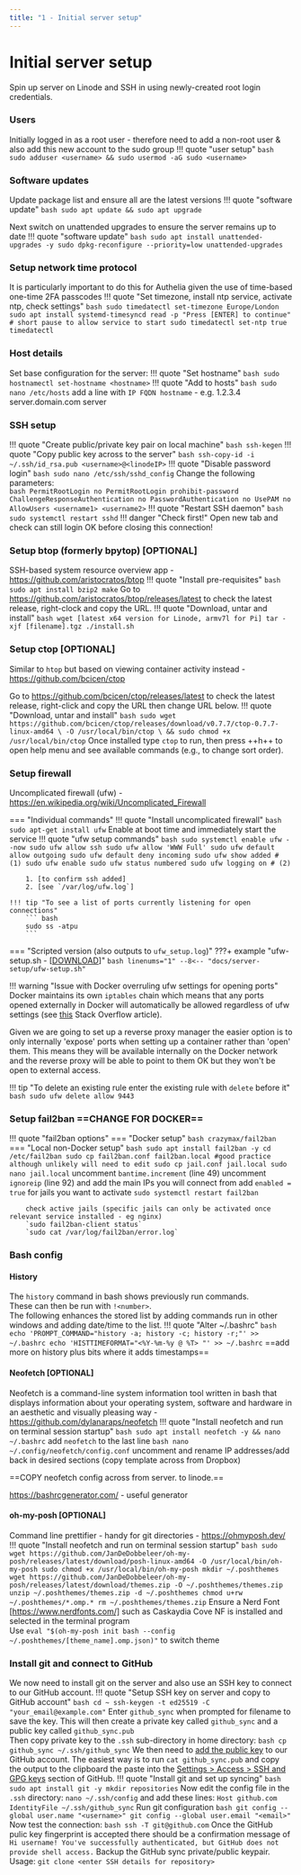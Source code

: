 ```yaml
---
title: "1 - Initial server setup"
---
```

# Initial server setup <!-- Setting an L1 heading title here overrides the title used in the navigation -->
Spin up server on Linode and SSH in using newly-created root login credentials.

### Users
Initially logged in as a root user - therefore need to add a non-root user & also add this new account to the sudo group
!!! quote "user setup"
    ``` bash
    sudo adduser <username> && sudo usermod -aG sudo <username>
    ```

### Software updates
Update package list and ensure all are the latest versions
!!! quote "software update"
    ``` bash
    sudo apt update && sudo apt upgrade
    ```

Next switch on unattended upgrades to ensure the server remains up to date
!!! quote "software update"
    ``` bash
    sudo apt install unattended-upgrades -y
    sudo dpkg-reconfigure --priority=low unattended-upgrades
    ```
### Setup network time protocol
It is particularly important to do this for Authelia given the use of time-based one-time 2FA passcodes
!!! quote "Set timezone, install ntp service, activate ntp, check settings"
    ``` bash
    sudo timedatectl set-timezone Europe/London
    sudo apt install systemd-timesyncd
    read -p "Press [ENTER] to continue" # short pause to allow service to start
    sudo timedatectl set-ntp true
    timedatectl
    ```
### Host details
Set base configuration for the server:
!!! quote "Set hostname"
    ``` bash
    sudo hostnamectl set-hostname <hostname>
    ```
!!! quote "Add to hosts"
    ``` bash
    sudo nano /etc/hosts
    ```
    add a line with `IP FQDN hostname` - e.g. 1.2.3.4 server.domain.com server

### SSH setup
!!! quote "Create public/private key pair on local machine"
    ``` bash
    ssh-kegen
    ```
!!! quote "Copy public key across to the server"
    ``` bash
    ssh-copy-id -i ~/.ssh/id_rsa.pub <username>@<linodeIP>
    ```
!!! quote "Disable password login"
    ``` bash
    sudo nano /etc/ssh/sshd_config
    ```
    Change the following parameters:  
    ``` bash
    PermitRootLogin no
    PermitRootLogin prohibit-password
    ChallengeResponseAuthentication no
    PasswordAuthentication no
    UsePAM no
    AllowUsers <username1> <username2>
    ```
!!! quote "Restart SSH daemon"
    ``` bash
    sudo systemctl restart sshd
    ```
    !!! danger "Check first!"
          Open new tab and check can still login OK before closing this connection!

### Setup btop (formerly bpytop) [OPTIONAL]
SSH-based system resource overview app - https://github.com/aristocratos/btop
!!! quote "Install pre-requisites"
    ``` bash
    sudo apt install bzip2 make
    ```
Go to https://github.com/aristocratos/btop/releases/latest to check the latest release, right-clock and copy the URL.
!!! quote "Download, untar and install"
    ``` bash
    wget [latest x64 version for Linode, armv7l for Pi]
    tar -xjf [filename].tgz
    ./install.sh
    ```

### Setup ctop [OPTIONAL]
Similar to `htop` but based on viewing container activity instead - https://github.com/bcicen/ctop

Go to https://github.com/bcicen/ctop/releases/latest to check the latest release, right-click and copy the URL then change URL below.
!!! quote "Download, untar and install"
    ``` bash
    sudo wget https://github.com/bcicen/ctop/releases/download/v0.7.7/ctop-0.7.7-linux-amd64 \
    -O /usr/local/bin/ctop \
    && sudo chmod +x /usr/local/bin/ctop
    ```
Once installed type `ctop` to run, then press ++h++ to open help menu and see available commands (e.g., to change sort order).

### Setup firewall
Uncomplicated firewall (ufw) - https://en.wikipedia.org/wiki/Uncomplicated_Firewall

=== "Individual commands"
    !!! quote "Install uncomplicated firewall"
        ``` bash
        sudo apt-get install ufw
        ```
    Enable at boot time and immediately start the service
    !!! quote "ufw setup commands"
        ``` bash
        sudo systemctl enable ufw --now
        sudo ufw allow ssh
        sudo ufw allow 'WWW Full'
        sudo ufw default allow outgoing
        sudo ufw default deny incoming
        sudo ufw show added # (1)
        sudo ufw enable
        sudo ufw status numbered
        sudo ufw logging on # (2)
        ```

        1. [to confirm ssh added]
        2. [see `/var/log/ufw.log`]
        
    !!! tip "To see a list of ports currently listening for open connections"
        ``` bash
        sudo ss -atpu
        ```

=== "Scripted version (also outputs to `ufw_setup.log`)"
    ???+ example "ufw-setup.sh - [[DOWNLOAD](../server-setup/ufw-setup.sh)]"
        ``` bash linenums="1"
        --8<-- "docs/server-setup/ufw-setup.sh"
        ```

!!! warning "Issue with Docker overruling ufw settings for opening ports"
    Docker maintains its own `iptables` chain which means that any ports opened externally in Docker will automatically be allowed regardless of ufw settings (see [this](https://stackoverflow.com/questions/30383845/what-is-the-best-practice-of-docker-ufw-under-ubuntu/51741599#51741599) Stack Overflow article).  
    
Given we are going to set up a reverse proxy manager the easier option is to only internally 'expose' ports when setting up a container rather than 'open' them. This means they will be available internally on the Docker network and the reverse proxy will be able to point to them OK but they won't be open to external access. 

!!! tip "To delete an existing rule enter the existing rule with `delete` before it"
    ``` bash
    sudo ufw delete allow 9443
    ```
### Setup fail2ban ==**CHANGE FOR DOCKER**==
!!! quote "fail2ban options"
    === "Docker setup"
        ``` bash
          crazymax/fail2ban
        ```
    === "Local non-Docker setup"
        ``` bash
        sudo apt install fail2ban -y
        cd /etc/fail2ban
        sudo cp fail2ban.conf fail2ban.local #good practice although unlikely will need to edit
        sudo cp jail.conf jail.local
        sudo nano jail.local
        ```
        uncomment `bantime.increment` (line 49)
        uncomment `ignoreip` (line 92) and add the main IPs you will connect from
        add `enabled = true` for jails you want to activate
        `sudo systemctl restart fail2ban`

        check active jails (specific jails can only be activated once relevant service installed - eg nginx)
        `sudo fail2ban-client status`
        `sudo cat /var/log/fail2ban/error.log`

### Bash config
#### History
The `history` command in bash shows previously run commands.  
These can then be run with `!<number>`.  
The following enhances the stored list by adding commands run in other windows and adding date/time to the list.
!!! quote "Alter ~/.bashrc"
    ``` bash
    echo 'PROMPT_COMMAND="history -a; history -c; history -r;"' >> ~/.bashrc
    echo 'HISTTIMEFORMAT="<%Y-%m-%y @ %T> "' >> ~/.bashrc
    ```
==add more on history plus bits where it adds timestamps==

#### Neofetch [OPTIONAL]
Neofetch is a command-line system information tool written in bash that displays information about your operating system, software and hardware in an aesthetic and visually pleasing way - https://github.com/dylanaraps/neofetch
!!! quote "Install neofetch and run on terminal session startup"
    ``` bash
    sudo apt install neofetch -y && nano ~/.bashrc
    ```
    add `neofetch` to the last line
    ``` bash
    nano ~/.config/neofetch/config.conf
    ```
    uncomment and rename IP addresses/add back in desired sections (copy template across from Dropbox)

==COPY neofetch config across from server. to linode.==

https://bashrcgenerator.com/ - useful generator
#### oh-my-posh [OPTIONAL]
Command line prettifier - handy for git directories - https://ohmyposh.dev/
!!! quote "Install neofetch and run on terminal session startup"
    ``` bash
    sudo wget https://github.com/JanDeDobbeleer/oh-my-posh/releases/latest/download/posh-linux-amd64 -O /usr/local/bin/oh-my-posh
    sudo chmod +x /usr/local/bin/oh-my-posh
    mkdir ~/.poshthemes
    wget https://github.com/JanDeDobbeleer/oh-my-posh/releases/latest/download/themes.zip -O ~/.poshthemes/themes.zip
    unzip ~/.poshthemes/themes.zip -d ~/.poshthemes
    chmod u+rw ~/.poshthemes/*.omp.*
    rm ~/.poshthemes/themes.zip
    ```
Ensure a Nerd Font [https://www.nerdfonts.com/] such as Caskaydia Cove NF is installed and selected in the terminal program  
Use `eval "$(oh-my-posh init bash --config ~/.poshthemes/[theme_name].omp.json)"` to switch theme

### Install git and connect to GitHub
We now need to install git on the server and also use an SSH key to connect to our GitHub account.
!!! quote "Setup SSH key on server and copy to GitHub account"
    ``` bash
    cd ~
    ssh-keygen -t ed25519 -C "your_email@example.com"
    ```
    Enter `github_sync` when prompted for filename to save the key. This will then create a private key called `github_sync` and a public key called `github_sync.pub`  
    Then copy private key to the `.ssh` sub-directory in home directory:
    ``` bash
    cp github_sync ~/.ssh/github_sync
    ```
    We then need to [add the public key](https://docs.github.com/en/authentication/connecting-to-github-with-ssh/adding-a-new-ssh-key-to-your-github-account) to our GitHub account.  The easiest way is to run `cat github_sync.pub` and copy the output to the clipboard the paste into the [Settings > Access > SSH and GPG keys](https://github.com/settings/keys) section of GitHub.
!!! quote "Install git and set up syncing"
    ``` bash
    sudo apt install git -y
    mkdir repositories
    ```
    Now edit the config file in the `.ssh` directory:
    ```
    nano ~/.ssh/config
    ```
    and add these lines:
    ```
    Host github.com
    IdentityFile ~/.ssh/github_sync
    ```
    Run git configuration
    ``` bash
    git config --global user.name "<username>"
    git config --global user.email "<email>"
    ```
    Now test the connection:
    ``` bash
    ssh -T git@github.com
    ```
    Once the GitHub pulic key fingerprint is accepted there should be a confirmation message of `Hi username! You've successfully authenticated, but GitHub does not provide shell access.`
Backup the GitHub sync private/public keypair.  
Usage:
`git clone <enter SSH details for repository>`